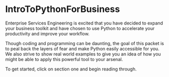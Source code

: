 # IntroToPythonForBusiness

Enterprise Services Engineering is excited that you have decided to expand your business toolkit and have chosen to use Python to accelerate your productivity and improve your workflow.

Though coding and programming can be daunting, the goal of this packet is to peal back the layers of fear and make Python easily accessible for you. We also strive to show real world examples to give you an idea of how you might be able to apply this powerful tool to your arsenal.

To get started, click on section one and begin reading through.